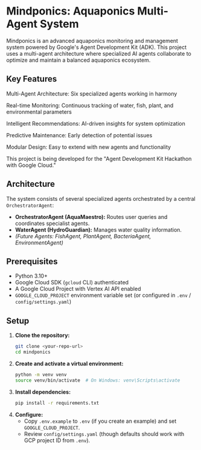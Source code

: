 # Mindponics: Aquaponics Multi-Agent System

Mindponics is an advanced aquaponics monitoring and management system powered by Google's Agent Development Kit (ADK). This project uses a multi-agent architecture where specialized AI agents collaborate to optimize and maintain a balanced aquaponics ecosystem.

## Key Features

Multi-Agent Architecture: Six specialized agents working in harmony

Real-time Monitoring: Continuous tracking of water, fish, plant, and environmental parameters

Intelligent Recommendations: AI-driven insights for system optimization

Predictive Maintenance: Early detection of potential issues

Modular Design: Easy to extend with new agents and functionality

This project is being developed for the "Agent Development Kit Hackathon with Google Cloud."

## Architecture

The system consists of several specialized agents orchestrated by a central `OrchestratorAgent`:
- **OrchestratorAgent (AquaMaestro):** Routes user queries and coordinates specialist agents.
- **WaterAgent (HydroGuardian):** Manages water quality information.
- *(Future Agents: FishAgent, PlantAgent, BacteriaAgent, EnvironmentAgent)*

## Prerequisites

- Python 3.10+
- Google Cloud SDK (`gcloud` CLI) authenticated
- A Google Cloud Project with Vertex AI API enabled
- `GOOGLE_CLOUD_PROJECT` environment variable set (or configured in `.env` / `config/settings.yaml`)

## Setup

1.  **Clone the repository:**
    ```bash
    git clone <your-repo-url>
    cd mindponics
    ```
2.  **Create and activate a virtual environment:**
    ```bash
    python -m venv venv
    source venv/bin/activate  # On Windows: venv\Scripts\activate
    ```
3.  **Install dependencies:**
    ```bash
    pip install -r requirements.txt
    ```
4.  **Configure:**
    - Copy `.env.example` to `.env` (if you create an example) and set `GOOGLE_CLOUD_PROJECT`.
    - Review `config/settings.yaml` (though defaults should work with GCP project ID from `.env`).
